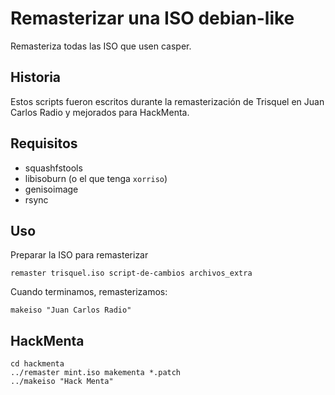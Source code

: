 # Remasterizar una ISO debian-like

Remasteriza todas las ISO que usen casper.

## Historia

Estos scripts fueron escritos durante la remasterización de Trisquel en
Juan Carlos Radio y mejorados para HackMenta.

## Requisitos

* squashfstools
* libisoburn (o el que tenga `xorriso`)
* genisoimage
* rsync

## Uso

Preparar la ISO para remasterizar

    remaster trisquel.iso script-de-cambios archivos_extra

Cuando terminamos, remasterizamos:

    makeiso "Juan Carlos Radio"

## HackMenta

    cd hackmenta
    ../remaster mint.iso makementa *.patch
    ../makeiso "Hack Menta"
